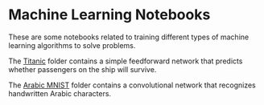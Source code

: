 # Machine Learning Notebooks

These are some notebooks related to training different types of machine learning algorithms to solve problems.

The [Titanic](./titanic) folder contains a simple feedforward network that predicts whether passengers on the ship will survive.

The [Arabic MNIST](./arabic_char_mnist) folder contains a convolutional network that recognizes handwritten Arabic characters.

